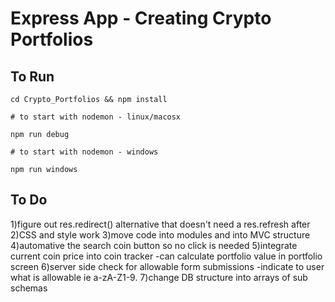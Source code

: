 # Express App - Creating Crypto Portfolios

## To Run

```
cd Crypto_Portfolios && npm install

# to start with nodemon - linux/macosx

npm run debug

# to start with nodemon - windows

npm run windows

```

## To Do

1)figure out res.redirect() alternative that doesn't need a res.refresh after
2)CSS and style work
3)move code into modules and into MVC structure
4)automative the search coin button so no click is needed
5)integrate current coin price into coin tracker
    -can calculate portfolio value in portfolio screen
6)server side check for allowable form submissions
    -indicate to user what is allowable ie a-zA-Z1-9.
7)change DB structure into arrays of sub schemas


